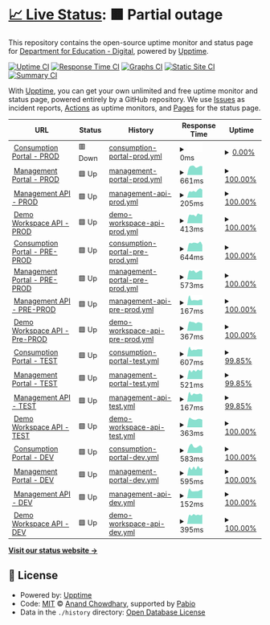 # [📈 Live Status](https://DfE-Digital.github.io/find-and-use-an-api-upptime): <!--live status--> **🟧 Partial outage**

This repository contains the open-source uptime monitor and status page for [Department for Education - Digital](http://education.gov.uk/), powered by [Upptime](https://github.com/upptime/upptime).

[![Uptime CI](https://github.com/DfE-Digital/find-and-use-an-api-upptime/workflows/Uptime%20CI/badge.svg)](https://github.com/DfE-Digital/find-and-use-an-api-upptime/actions?query=workflow%3A%22Uptime+CI%22)
[![Response Time CI](https://github.com/DfE-Digital/find-and-use-an-api-upptime/workflows/Response%20Time%20CI/badge.svg)](https://github.com/DfE-Digital/find-and-use-an-api-upptime/actions?query=workflow%3A%22Response+Time+CI%22)
[![Graphs CI](https://github.com/DfE-Digital/find-and-use-an-api-upptime/workflows/Graphs%20CI/badge.svg)](https://github.com/DfE-Digital/find-and-use-an-api-upptime/actions?query=workflow%3A%22Graphs+CI%22)
[![Static Site CI](https://github.com/DfE-Digital/find-and-use-an-api-upptime/workflows/Static%20Site%20CI/badge.svg)](https://github.com/DfE-Digital/find-and-use-an-api-upptime/actions?query=workflow%3A%22Static+Site+CI%22)
[![Summary CI](https://github.com/DfE-Digital/find-and-use-an-api-upptime/workflows/Summary%20CI/badge.svg)](https://github.com/DfE-Digital/find-and-use-an-api-upptime/actions?query=workflow%3A%22Summary+CI%22)

With [Upptime](https://upptime.js.org), you can get your own unlimited and free uptime monitor and status page, powered entirely by a GitHub repository. We use [Issues](https://github.com/DfE-Digital/find-and-use-an-api-upptime/issues) as incident reports, [Actions](https://github.com/DfE-Digital/find-and-use-an-api-upptime/actions) as uptime monitors, and [Pages](https://DfE-Digital.github.io/find-and-use-an-api-upptime) for the status page.

<!--start: status pages-->
<!-- This summary is generated by Upptime (https://github.com/upptime/upptime) -->
<!-- Do not edit this manually, your changes will be overwritten -->
<!-- prettier-ignore -->
| URL | Status | History | Response Time | Uptime |
| --- | ------ | ------- | ------------- | ------ |
| <img alt="" src="https://icons.duckduckgo.com/ip3/beta-find-and-use-an-api.education.gov.uk.ico" height="13"> [Consumption Portal - PROD](https://beta-find-and-use-an-api.education.gov.uk) | 🟥 Down | [consumption-portal-prod.yml](https://github.com/DFE-Digital/find-and-use-an-api-upptime/commits/HEAD/history/consumption-portal-prod.yml) | <details><summary><img alt="Response time graph" src="./graphs/consumption-portal-prod/response-time-week.png" height="20"> 0ms</summary><br><a href="https://DfE-Digital.github.io/find-and-use-an-api-upptime/history/consumption-portal-prod"><img alt="Response time 677" src="https://img.shields.io/endpoint?url=https%3A%2F%2Fraw.githubusercontent.com%2FDFE-Digital%2Ffind-and-use-an-api-upptime%2FHEAD%2Fapi%2Fconsumption-portal-prod%2Fresponse-time.json"></a><br><a href="https://DfE-Digital.github.io/find-and-use-an-api-upptime/history/consumption-portal-prod"><img alt="24-hour response time 0" src="https://img.shields.io/endpoint?url=https%3A%2F%2Fraw.githubusercontent.com%2FDFE-Digital%2Ffind-and-use-an-api-upptime%2FHEAD%2Fapi%2Fconsumption-portal-prod%2Fresponse-time-day.json"></a><br><a href="https://DfE-Digital.github.io/find-and-use-an-api-upptime/history/consumption-portal-prod"><img alt="7-day response time 0" src="https://img.shields.io/endpoint?url=https%3A%2F%2Fraw.githubusercontent.com%2FDFE-Digital%2Ffind-and-use-an-api-upptime%2FHEAD%2Fapi%2Fconsumption-portal-prod%2Fresponse-time-week.json"></a><br><a href="https://DfE-Digital.github.io/find-and-use-an-api-upptime/history/consumption-portal-prod"><img alt="30-day response time 677" src="https://img.shields.io/endpoint?url=https%3A%2F%2Fraw.githubusercontent.com%2FDFE-Digital%2Ffind-and-use-an-api-upptime%2FHEAD%2Fapi%2Fconsumption-portal-prod%2Fresponse-time-month.json"></a><br><a href="https://DfE-Digital.github.io/find-and-use-an-api-upptime/history/consumption-portal-prod"><img alt="1-year response time 677" src="https://img.shields.io/endpoint?url=https%3A%2F%2Fraw.githubusercontent.com%2FDFE-Digital%2Ffind-and-use-an-api-upptime%2FHEAD%2Fapi%2Fconsumption-portal-prod%2Fresponse-time-year.json"></a></details> | <details><summary><a href="https://DfE-Digital.github.io/find-and-use-an-api-upptime/history/consumption-portal-prod">0.00%</a></summary><a href="https://DfE-Digital.github.io/find-and-use-an-api-upptime/history/consumption-portal-prod"><img alt="All-time uptime 82.36%" src="https://img.shields.io/endpoint?url=https%3A%2F%2Fraw.githubusercontent.com%2FDFE-Digital%2Ffind-and-use-an-api-upptime%2FHEAD%2Fapi%2Fconsumption-portal-prod%2Fuptime.json"></a><br><a href="https://DfE-Digital.github.io/find-and-use-an-api-upptime/history/consumption-portal-prod"><img alt="24-hour uptime 0.00%" src="https://img.shields.io/endpoint?url=https%3A%2F%2Fraw.githubusercontent.com%2FDFE-Digital%2Ffind-and-use-an-api-upptime%2FHEAD%2Fapi%2Fconsumption-portal-prod%2Fuptime-day.json"></a><br><a href="https://DfE-Digital.github.io/find-and-use-an-api-upptime/history/consumption-portal-prod"><img alt="7-day uptime 0.00%" src="https://img.shields.io/endpoint?url=https%3A%2F%2Fraw.githubusercontent.com%2FDFE-Digital%2Ffind-and-use-an-api-upptime%2FHEAD%2Fapi%2Fconsumption-portal-prod%2Fuptime-week.json"></a><br><a href="https://DfE-Digital.github.io/find-and-use-an-api-upptime/history/consumption-portal-prod"><img alt="30-day uptime 34.51%" src="https://img.shields.io/endpoint?url=https%3A%2F%2Fraw.githubusercontent.com%2FDFE-Digital%2Ffind-and-use-an-api-upptime%2FHEAD%2Fapi%2Fconsumption-portal-prod%2Fuptime-month.json"></a><br><a href="https://DfE-Digital.github.io/find-and-use-an-api-upptime/history/consumption-portal-prod"><img alt="1-year uptime 82.36%" src="https://img.shields.io/endpoint?url=https%3A%2F%2Fraw.githubusercontent.com%2FDFE-Digital%2Ffind-and-use-an-api-upptime%2FHEAD%2Fapi%2Fconsumption-portal-prod%2Fuptime-year.json"></a></details>
| <img alt="" src="https://icons.duckduckgo.com/ip3/apimanagement.education.gov.uk.ico" height="13"> [Management Portal - PROD](https://apimanagement.education.gov.uk) | 🟩 Up | [management-portal-prod.yml](https://github.com/DFE-Digital/find-and-use-an-api-upptime/commits/HEAD/history/management-portal-prod.yml) | <details><summary><img alt="Response time graph" src="./graphs/management-portal-prod/response-time-week.png" height="20"> 661ms</summary><br><a href="https://DfE-Digital.github.io/find-and-use-an-api-upptime/history/management-portal-prod"><img alt="Response time 668" src="https://img.shields.io/endpoint?url=https%3A%2F%2Fraw.githubusercontent.com%2FDFE-Digital%2Ffind-and-use-an-api-upptime%2FHEAD%2Fapi%2Fmanagement-portal-prod%2Fresponse-time.json"></a><br><a href="https://DfE-Digital.github.io/find-and-use-an-api-upptime/history/management-portal-prod"><img alt="24-hour response time 685" src="https://img.shields.io/endpoint?url=https%3A%2F%2Fraw.githubusercontent.com%2FDFE-Digital%2Ffind-and-use-an-api-upptime%2FHEAD%2Fapi%2Fmanagement-portal-prod%2Fresponse-time-day.json"></a><br><a href="https://DfE-Digital.github.io/find-and-use-an-api-upptime/history/management-portal-prod"><img alt="7-day response time 661" src="https://img.shields.io/endpoint?url=https%3A%2F%2Fraw.githubusercontent.com%2FDFE-Digital%2Ffind-and-use-an-api-upptime%2FHEAD%2Fapi%2Fmanagement-portal-prod%2Fresponse-time-week.json"></a><br><a href="https://DfE-Digital.github.io/find-and-use-an-api-upptime/history/management-portal-prod"><img alt="30-day response time 668" src="https://img.shields.io/endpoint?url=https%3A%2F%2Fraw.githubusercontent.com%2FDFE-Digital%2Ffind-and-use-an-api-upptime%2FHEAD%2Fapi%2Fmanagement-portal-prod%2Fresponse-time-month.json"></a><br><a href="https://DfE-Digital.github.io/find-and-use-an-api-upptime/history/management-portal-prod"><img alt="1-year response time 668" src="https://img.shields.io/endpoint?url=https%3A%2F%2Fraw.githubusercontent.com%2FDFE-Digital%2Ffind-and-use-an-api-upptime%2FHEAD%2Fapi%2Fmanagement-portal-prod%2Fresponse-time-year.json"></a></details> | <details><summary><a href="https://DfE-Digital.github.io/find-and-use-an-api-upptime/history/management-portal-prod">100.00%</a></summary><a href="https://DfE-Digital.github.io/find-and-use-an-api-upptime/history/management-portal-prod"><img alt="All-time uptime 100.00%" src="https://img.shields.io/endpoint?url=https%3A%2F%2Fraw.githubusercontent.com%2FDFE-Digital%2Ffind-and-use-an-api-upptime%2FHEAD%2Fapi%2Fmanagement-portal-prod%2Fuptime.json"></a><br><a href="https://DfE-Digital.github.io/find-and-use-an-api-upptime/history/management-portal-prod"><img alt="24-hour uptime 100.00%" src="https://img.shields.io/endpoint?url=https%3A%2F%2Fraw.githubusercontent.com%2FDFE-Digital%2Ffind-and-use-an-api-upptime%2FHEAD%2Fapi%2Fmanagement-portal-prod%2Fuptime-day.json"></a><br><a href="https://DfE-Digital.github.io/find-and-use-an-api-upptime/history/management-portal-prod"><img alt="7-day uptime 100.00%" src="https://img.shields.io/endpoint?url=https%3A%2F%2Fraw.githubusercontent.com%2FDFE-Digital%2Ffind-and-use-an-api-upptime%2FHEAD%2Fapi%2Fmanagement-portal-prod%2Fuptime-week.json"></a><br><a href="https://DfE-Digital.github.io/find-and-use-an-api-upptime/history/management-portal-prod"><img alt="30-day uptime 100.00%" src="https://img.shields.io/endpoint?url=https%3A%2F%2Fraw.githubusercontent.com%2FDFE-Digital%2Ffind-and-use-an-api-upptime%2FHEAD%2Fapi%2Fmanagement-portal-prod%2Fuptime-month.json"></a><br><a href="https://DfE-Digital.github.io/find-and-use-an-api-upptime/history/management-portal-prod"><img alt="1-year uptime 100.00%" src="https://img.shields.io/endpoint?url=https%3A%2F%2Fraw.githubusercontent.com%2FDFE-Digital%2Ffind-and-use-an-api-upptime%2FHEAD%2Fapi%2Fmanagement-portal-prod%2Fuptime-year.json"></a></details>
| <img alt="" src="https://icons.duckduckgo.com/ip3/apimanagement.education.gov.uk.ico" height="13"> [Management API - PROD](https://apimanagement.education.gov.uk/api/tasks/apis) | 🟩 Up | [management-api-prod.yml](https://github.com/DFE-Digital/find-and-use-an-api-upptime/commits/HEAD/history/management-api-prod.yml) | <details><summary><img alt="Response time graph" src="./graphs/management-api-prod/response-time-week.png" height="20"> 205ms</summary><br><a href="https://DfE-Digital.github.io/find-and-use-an-api-upptime/history/management-api-prod"><img alt="Response time 209" src="https://img.shields.io/endpoint?url=https%3A%2F%2Fraw.githubusercontent.com%2FDFE-Digital%2Ffind-and-use-an-api-upptime%2FHEAD%2Fapi%2Fmanagement-api-prod%2Fresponse-time.json"></a><br><a href="https://DfE-Digital.github.io/find-and-use-an-api-upptime/history/management-api-prod"><img alt="24-hour response time 230" src="https://img.shields.io/endpoint?url=https%3A%2F%2Fraw.githubusercontent.com%2FDFE-Digital%2Ffind-and-use-an-api-upptime%2FHEAD%2Fapi%2Fmanagement-api-prod%2Fresponse-time-day.json"></a><br><a href="https://DfE-Digital.github.io/find-and-use-an-api-upptime/history/management-api-prod"><img alt="7-day response time 205" src="https://img.shields.io/endpoint?url=https%3A%2F%2Fraw.githubusercontent.com%2FDFE-Digital%2Ffind-and-use-an-api-upptime%2FHEAD%2Fapi%2Fmanagement-api-prod%2Fresponse-time-week.json"></a><br><a href="https://DfE-Digital.github.io/find-and-use-an-api-upptime/history/management-api-prod"><img alt="30-day response time 209" src="https://img.shields.io/endpoint?url=https%3A%2F%2Fraw.githubusercontent.com%2FDFE-Digital%2Ffind-and-use-an-api-upptime%2FHEAD%2Fapi%2Fmanagement-api-prod%2Fresponse-time-month.json"></a><br><a href="https://DfE-Digital.github.io/find-and-use-an-api-upptime/history/management-api-prod"><img alt="1-year response time 209" src="https://img.shields.io/endpoint?url=https%3A%2F%2Fraw.githubusercontent.com%2FDFE-Digital%2Ffind-and-use-an-api-upptime%2FHEAD%2Fapi%2Fmanagement-api-prod%2Fresponse-time-year.json"></a></details> | <details><summary><a href="https://DfE-Digital.github.io/find-and-use-an-api-upptime/history/management-api-prod">100.00%</a></summary><a href="https://DfE-Digital.github.io/find-and-use-an-api-upptime/history/management-api-prod"><img alt="All-time uptime 99.19%" src="https://img.shields.io/endpoint?url=https%3A%2F%2Fraw.githubusercontent.com%2FDFE-Digital%2Ffind-and-use-an-api-upptime%2FHEAD%2Fapi%2Fmanagement-api-prod%2Fuptime.json"></a><br><a href="https://DfE-Digital.github.io/find-and-use-an-api-upptime/history/management-api-prod"><img alt="24-hour uptime 100.00%" src="https://img.shields.io/endpoint?url=https%3A%2F%2Fraw.githubusercontent.com%2FDFE-Digital%2Ffind-and-use-an-api-upptime%2FHEAD%2Fapi%2Fmanagement-api-prod%2Fuptime-day.json"></a><br><a href="https://DfE-Digital.github.io/find-and-use-an-api-upptime/history/management-api-prod"><img alt="7-day uptime 100.00%" src="https://img.shields.io/endpoint?url=https%3A%2F%2Fraw.githubusercontent.com%2FDFE-Digital%2Ffind-and-use-an-api-upptime%2FHEAD%2Fapi%2Fmanagement-api-prod%2Fuptime-week.json"></a><br><a href="https://DfE-Digital.github.io/find-and-use-an-api-upptime/history/management-api-prod"><img alt="30-day uptime 99.19%" src="https://img.shields.io/endpoint?url=https%3A%2F%2Fraw.githubusercontent.com%2FDFE-Digital%2Ffind-and-use-an-api-upptime%2FHEAD%2Fapi%2Fmanagement-api-prod%2Fuptime-month.json"></a><br><a href="https://DfE-Digital.github.io/find-and-use-an-api-upptime/history/management-api-prod"><img alt="1-year uptime 99.19%" src="https://img.shields.io/endpoint?url=https%3A%2F%2Fraw.githubusercontent.com%2FDFE-Digital%2Ffind-and-use-an-api-upptime%2FHEAD%2Fapi%2Fmanagement-api-prod%2Fuptime-year.json"></a></details>
| <img alt="" src="https://icons.duckduckgo.com/ip3/api.education.gov.uk.ico" height="13"> [Demo Workspace API - PROD](https://api.education.gov.uk/example/getInformation) | 🟩 Up | [demo-workspace-api-prod.yml](https://github.com/DFE-Digital/find-and-use-an-api-upptime/commits/HEAD/history/demo-workspace-api-prod.yml) | <details><summary><img alt="Response time graph" src="./graphs/demo-workspace-api-prod/response-time-week.png" height="20"> 413ms</summary><br><a href="https://DfE-Digital.github.io/find-and-use-an-api-upptime/history/demo-workspace-api-prod"><img alt="Response time 663" src="https://img.shields.io/endpoint?url=https%3A%2F%2Fraw.githubusercontent.com%2FDFE-Digital%2Ffind-and-use-an-api-upptime%2FHEAD%2Fapi%2Fdemo-workspace-api-prod%2Fresponse-time.json"></a><br><a href="https://DfE-Digital.github.io/find-and-use-an-api-upptime/history/demo-workspace-api-prod"><img alt="24-hour response time 434" src="https://img.shields.io/endpoint?url=https%3A%2F%2Fraw.githubusercontent.com%2FDFE-Digital%2Ffind-and-use-an-api-upptime%2FHEAD%2Fapi%2Fdemo-workspace-api-prod%2Fresponse-time-day.json"></a><br><a href="https://DfE-Digital.github.io/find-and-use-an-api-upptime/history/demo-workspace-api-prod"><img alt="7-day response time 413" src="https://img.shields.io/endpoint?url=https%3A%2F%2Fraw.githubusercontent.com%2FDFE-Digital%2Ffind-and-use-an-api-upptime%2FHEAD%2Fapi%2Fdemo-workspace-api-prod%2Fresponse-time-week.json"></a><br><a href="https://DfE-Digital.github.io/find-and-use-an-api-upptime/history/demo-workspace-api-prod"><img alt="30-day response time 663" src="https://img.shields.io/endpoint?url=https%3A%2F%2Fraw.githubusercontent.com%2FDFE-Digital%2Ffind-and-use-an-api-upptime%2FHEAD%2Fapi%2Fdemo-workspace-api-prod%2Fresponse-time-month.json"></a><br><a href="https://DfE-Digital.github.io/find-and-use-an-api-upptime/history/demo-workspace-api-prod"><img alt="1-year response time 663" src="https://img.shields.io/endpoint?url=https%3A%2F%2Fraw.githubusercontent.com%2FDFE-Digital%2Ffind-and-use-an-api-upptime%2FHEAD%2Fapi%2Fdemo-workspace-api-prod%2Fresponse-time-year.json"></a></details> | <details><summary><a href="https://DfE-Digital.github.io/find-and-use-an-api-upptime/history/demo-workspace-api-prod">100.00%</a></summary><a href="https://DfE-Digital.github.io/find-and-use-an-api-upptime/history/demo-workspace-api-prod"><img alt="All-time uptime 99.83%" src="https://img.shields.io/endpoint?url=https%3A%2F%2Fraw.githubusercontent.com%2FDFE-Digital%2Ffind-and-use-an-api-upptime%2FHEAD%2Fapi%2Fdemo-workspace-api-prod%2Fuptime.json"></a><br><a href="https://DfE-Digital.github.io/find-and-use-an-api-upptime/history/demo-workspace-api-prod"><img alt="24-hour uptime 100.00%" src="https://img.shields.io/endpoint?url=https%3A%2F%2Fraw.githubusercontent.com%2FDFE-Digital%2Ffind-and-use-an-api-upptime%2FHEAD%2Fapi%2Fdemo-workspace-api-prod%2Fuptime-day.json"></a><br><a href="https://DfE-Digital.github.io/find-and-use-an-api-upptime/history/demo-workspace-api-prod"><img alt="7-day uptime 100.00%" src="https://img.shields.io/endpoint?url=https%3A%2F%2Fraw.githubusercontent.com%2FDFE-Digital%2Ffind-and-use-an-api-upptime%2FHEAD%2Fapi%2Fdemo-workspace-api-prod%2Fuptime-week.json"></a><br><a href="https://DfE-Digital.github.io/find-and-use-an-api-upptime/history/demo-workspace-api-prod"><img alt="30-day uptime 99.83%" src="https://img.shields.io/endpoint?url=https%3A%2F%2Fraw.githubusercontent.com%2FDFE-Digital%2Ffind-and-use-an-api-upptime%2FHEAD%2Fapi%2Fdemo-workspace-api-prod%2Fuptime-month.json"></a><br><a href="https://DfE-Digital.github.io/find-and-use-an-api-upptime/history/demo-workspace-api-prod"><img alt="1-year uptime 99.83%" src="https://img.shields.io/endpoint?url=https%3A%2F%2Fraw.githubusercontent.com%2FDFE-Digital%2Ffind-and-use-an-api-upptime%2FHEAD%2Fapi%2Fdemo-workspace-api-prod%2Fuptime-year.json"></a></details>
| <img alt="" src="https://icons.duckduckgo.com/ip3/pp-find-and-use-an-api.education.gov.uk.ico" height="13"> [Consumption Portal - PRE-PROD](https://pp-find-and-use-an-api.education.gov.uk) | 🟩 Up | [consumption-portal-pre-prod.yml](https://github.com/DFE-Digital/find-and-use-an-api-upptime/commits/HEAD/history/consumption-portal-pre-prod.yml) | <details><summary><img alt="Response time graph" src="./graphs/consumption-portal-pre-prod/response-time-week.png" height="20"> 644ms</summary><br><a href="https://DfE-Digital.github.io/find-and-use-an-api-upptime/history/consumption-portal-pre-prod"><img alt="Response time 667" src="https://img.shields.io/endpoint?url=https%3A%2F%2Fraw.githubusercontent.com%2FDFE-Digital%2Ffind-and-use-an-api-upptime%2FHEAD%2Fapi%2Fconsumption-portal-pre-prod%2Fresponse-time.json"></a><br><a href="https://DfE-Digital.github.io/find-and-use-an-api-upptime/history/consumption-portal-pre-prod"><img alt="24-hour response time 495" src="https://img.shields.io/endpoint?url=https%3A%2F%2Fraw.githubusercontent.com%2FDFE-Digital%2Ffind-and-use-an-api-upptime%2FHEAD%2Fapi%2Fconsumption-portal-pre-prod%2Fresponse-time-day.json"></a><br><a href="https://DfE-Digital.github.io/find-and-use-an-api-upptime/history/consumption-portal-pre-prod"><img alt="7-day response time 644" src="https://img.shields.io/endpoint?url=https%3A%2F%2Fraw.githubusercontent.com%2FDFE-Digital%2Ffind-and-use-an-api-upptime%2FHEAD%2Fapi%2Fconsumption-portal-pre-prod%2Fresponse-time-week.json"></a><br><a href="https://DfE-Digital.github.io/find-and-use-an-api-upptime/history/consumption-portal-pre-prod"><img alt="30-day response time 667" src="https://img.shields.io/endpoint?url=https%3A%2F%2Fraw.githubusercontent.com%2FDFE-Digital%2Ffind-and-use-an-api-upptime%2FHEAD%2Fapi%2Fconsumption-portal-pre-prod%2Fresponse-time-month.json"></a><br><a href="https://DfE-Digital.github.io/find-and-use-an-api-upptime/history/consumption-portal-pre-prod"><img alt="1-year response time 667" src="https://img.shields.io/endpoint?url=https%3A%2F%2Fraw.githubusercontent.com%2FDFE-Digital%2Ffind-and-use-an-api-upptime%2FHEAD%2Fapi%2Fconsumption-portal-pre-prod%2Fresponse-time-year.json"></a></details> | <details><summary><a href="https://DfE-Digital.github.io/find-and-use-an-api-upptime/history/consumption-portal-pre-prod">100.00%</a></summary><a href="https://DfE-Digital.github.io/find-and-use-an-api-upptime/history/consumption-portal-pre-prod"><img alt="All-time uptime 100.00%" src="https://img.shields.io/endpoint?url=https%3A%2F%2Fraw.githubusercontent.com%2FDFE-Digital%2Ffind-and-use-an-api-upptime%2FHEAD%2Fapi%2Fconsumption-portal-pre-prod%2Fuptime.json"></a><br><a href="https://DfE-Digital.github.io/find-and-use-an-api-upptime/history/consumption-portal-pre-prod"><img alt="24-hour uptime 100.00%" src="https://img.shields.io/endpoint?url=https%3A%2F%2Fraw.githubusercontent.com%2FDFE-Digital%2Ffind-and-use-an-api-upptime%2FHEAD%2Fapi%2Fconsumption-portal-pre-prod%2Fuptime-day.json"></a><br><a href="https://DfE-Digital.github.io/find-and-use-an-api-upptime/history/consumption-portal-pre-prod"><img alt="7-day uptime 100.00%" src="https://img.shields.io/endpoint?url=https%3A%2F%2Fraw.githubusercontent.com%2FDFE-Digital%2Ffind-and-use-an-api-upptime%2FHEAD%2Fapi%2Fconsumption-portal-pre-prod%2Fuptime-week.json"></a><br><a href="https://DfE-Digital.github.io/find-and-use-an-api-upptime/history/consumption-portal-pre-prod"><img alt="30-day uptime 100.00%" src="https://img.shields.io/endpoint?url=https%3A%2F%2Fraw.githubusercontent.com%2FDFE-Digital%2Ffind-and-use-an-api-upptime%2FHEAD%2Fapi%2Fconsumption-portal-pre-prod%2Fuptime-month.json"></a><br><a href="https://DfE-Digital.github.io/find-and-use-an-api-upptime/history/consumption-portal-pre-prod"><img alt="1-year uptime 100.00%" src="https://img.shields.io/endpoint?url=https%3A%2F%2Fraw.githubusercontent.com%2FDFE-Digital%2Ffind-and-use-an-api-upptime%2FHEAD%2Fapi%2Fconsumption-portal-pre-prod%2Fuptime-year.json"></a></details>
| <img alt="" src="https://icons.duckduckgo.com/ip3/pp-apimanagement.education.gov.uk.ico" height="13"> [Management Portal - PRE-PROD](https://pp-apimanagement.education.gov.uk) | 🟩 Up | [management-portal-pre-prod.yml](https://github.com/DFE-Digital/find-and-use-an-api-upptime/commits/HEAD/history/management-portal-pre-prod.yml) | <details><summary><img alt="Response time graph" src="./graphs/management-portal-pre-prod/response-time-week.png" height="20"> 573ms</summary><br><a href="https://DfE-Digital.github.io/find-and-use-an-api-upptime/history/management-portal-pre-prod"><img alt="Response time 600" src="https://img.shields.io/endpoint?url=https%3A%2F%2Fraw.githubusercontent.com%2FDFE-Digital%2Ffind-and-use-an-api-upptime%2FHEAD%2Fapi%2Fmanagement-portal-pre-prod%2Fresponse-time.json"></a><br><a href="https://DfE-Digital.github.io/find-and-use-an-api-upptime/history/management-portal-pre-prod"><img alt="24-hour response time 573" src="https://img.shields.io/endpoint?url=https%3A%2F%2Fraw.githubusercontent.com%2FDFE-Digital%2Ffind-and-use-an-api-upptime%2FHEAD%2Fapi%2Fmanagement-portal-pre-prod%2Fresponse-time-day.json"></a><br><a href="https://DfE-Digital.github.io/find-and-use-an-api-upptime/history/management-portal-pre-prod"><img alt="7-day response time 573" src="https://img.shields.io/endpoint?url=https%3A%2F%2Fraw.githubusercontent.com%2FDFE-Digital%2Ffind-and-use-an-api-upptime%2FHEAD%2Fapi%2Fmanagement-portal-pre-prod%2Fresponse-time-week.json"></a><br><a href="https://DfE-Digital.github.io/find-and-use-an-api-upptime/history/management-portal-pre-prod"><img alt="30-day response time 600" src="https://img.shields.io/endpoint?url=https%3A%2F%2Fraw.githubusercontent.com%2FDFE-Digital%2Ffind-and-use-an-api-upptime%2FHEAD%2Fapi%2Fmanagement-portal-pre-prod%2Fresponse-time-month.json"></a><br><a href="https://DfE-Digital.github.io/find-and-use-an-api-upptime/history/management-portal-pre-prod"><img alt="1-year response time 600" src="https://img.shields.io/endpoint?url=https%3A%2F%2Fraw.githubusercontent.com%2FDFE-Digital%2Ffind-and-use-an-api-upptime%2FHEAD%2Fapi%2Fmanagement-portal-pre-prod%2Fresponse-time-year.json"></a></details> | <details><summary><a href="https://DfE-Digital.github.io/find-and-use-an-api-upptime/history/management-portal-pre-prod">100.00%</a></summary><a href="https://DfE-Digital.github.io/find-and-use-an-api-upptime/history/management-portal-pre-prod"><img alt="All-time uptime 100.00%" src="https://img.shields.io/endpoint?url=https%3A%2F%2Fraw.githubusercontent.com%2FDFE-Digital%2Ffind-and-use-an-api-upptime%2FHEAD%2Fapi%2Fmanagement-portal-pre-prod%2Fuptime.json"></a><br><a href="https://DfE-Digital.github.io/find-and-use-an-api-upptime/history/management-portal-pre-prod"><img alt="24-hour uptime 100.00%" src="https://img.shields.io/endpoint?url=https%3A%2F%2Fraw.githubusercontent.com%2FDFE-Digital%2Ffind-and-use-an-api-upptime%2FHEAD%2Fapi%2Fmanagement-portal-pre-prod%2Fuptime-day.json"></a><br><a href="https://DfE-Digital.github.io/find-and-use-an-api-upptime/history/management-portal-pre-prod"><img alt="7-day uptime 100.00%" src="https://img.shields.io/endpoint?url=https%3A%2F%2Fraw.githubusercontent.com%2FDFE-Digital%2Ffind-and-use-an-api-upptime%2FHEAD%2Fapi%2Fmanagement-portal-pre-prod%2Fuptime-week.json"></a><br><a href="https://DfE-Digital.github.io/find-and-use-an-api-upptime/history/management-portal-pre-prod"><img alt="30-day uptime 100.00%" src="https://img.shields.io/endpoint?url=https%3A%2F%2Fraw.githubusercontent.com%2FDFE-Digital%2Ffind-and-use-an-api-upptime%2FHEAD%2Fapi%2Fmanagement-portal-pre-prod%2Fuptime-month.json"></a><br><a href="https://DfE-Digital.github.io/find-and-use-an-api-upptime/history/management-portal-pre-prod"><img alt="1-year uptime 100.00%" src="https://img.shields.io/endpoint?url=https%3A%2F%2Fraw.githubusercontent.com%2FDFE-Digital%2Ffind-and-use-an-api-upptime%2FHEAD%2Fapi%2Fmanagement-portal-pre-prod%2Fuptime-year.json"></a></details>
| <img alt="" src="https://icons.duckduckgo.com/ip3/pp-apimanagement.education.gov.uk.ico" height="13"> [Management API - PRE-PROD](https://pp-apimanagement.education.gov.uk/api/tasks/apis) | 🟩 Up | [management-api-pre-prod.yml](https://github.com/DFE-Digital/find-and-use-an-api-upptime/commits/HEAD/history/management-api-pre-prod.yml) | <details><summary><img alt="Response time graph" src="./graphs/management-api-pre-prod/response-time-week.png" height="20"> 167ms</summary><br><a href="https://DfE-Digital.github.io/find-and-use-an-api-upptime/history/management-api-pre-prod"><img alt="Response time 184" src="https://img.shields.io/endpoint?url=https%3A%2F%2Fraw.githubusercontent.com%2FDFE-Digital%2Ffind-and-use-an-api-upptime%2FHEAD%2Fapi%2Fmanagement-api-pre-prod%2Fresponse-time.json"></a><br><a href="https://DfE-Digital.github.io/find-and-use-an-api-upptime/history/management-api-pre-prod"><img alt="24-hour response time 154" src="https://img.shields.io/endpoint?url=https%3A%2F%2Fraw.githubusercontent.com%2FDFE-Digital%2Ffind-and-use-an-api-upptime%2FHEAD%2Fapi%2Fmanagement-api-pre-prod%2Fresponse-time-day.json"></a><br><a href="https://DfE-Digital.github.io/find-and-use-an-api-upptime/history/management-api-pre-prod"><img alt="7-day response time 167" src="https://img.shields.io/endpoint?url=https%3A%2F%2Fraw.githubusercontent.com%2FDFE-Digital%2Ffind-and-use-an-api-upptime%2FHEAD%2Fapi%2Fmanagement-api-pre-prod%2Fresponse-time-week.json"></a><br><a href="https://DfE-Digital.github.io/find-and-use-an-api-upptime/history/management-api-pre-prod"><img alt="30-day response time 184" src="https://img.shields.io/endpoint?url=https%3A%2F%2Fraw.githubusercontent.com%2FDFE-Digital%2Ffind-and-use-an-api-upptime%2FHEAD%2Fapi%2Fmanagement-api-pre-prod%2Fresponse-time-month.json"></a><br><a href="https://DfE-Digital.github.io/find-and-use-an-api-upptime/history/management-api-pre-prod"><img alt="1-year response time 184" src="https://img.shields.io/endpoint?url=https%3A%2F%2Fraw.githubusercontent.com%2FDFE-Digital%2Ffind-and-use-an-api-upptime%2FHEAD%2Fapi%2Fmanagement-api-pre-prod%2Fresponse-time-year.json"></a></details> | <details><summary><a href="https://DfE-Digital.github.io/find-and-use-an-api-upptime/history/management-api-pre-prod">100.00%</a></summary><a href="https://DfE-Digital.github.io/find-and-use-an-api-upptime/history/management-api-pre-prod"><img alt="All-time uptime 99.19%" src="https://img.shields.io/endpoint?url=https%3A%2F%2Fraw.githubusercontent.com%2FDFE-Digital%2Ffind-and-use-an-api-upptime%2FHEAD%2Fapi%2Fmanagement-api-pre-prod%2Fuptime.json"></a><br><a href="https://DfE-Digital.github.io/find-and-use-an-api-upptime/history/management-api-pre-prod"><img alt="24-hour uptime 100.00%" src="https://img.shields.io/endpoint?url=https%3A%2F%2Fraw.githubusercontent.com%2FDFE-Digital%2Ffind-and-use-an-api-upptime%2FHEAD%2Fapi%2Fmanagement-api-pre-prod%2Fuptime-day.json"></a><br><a href="https://DfE-Digital.github.io/find-and-use-an-api-upptime/history/management-api-pre-prod"><img alt="7-day uptime 100.00%" src="https://img.shields.io/endpoint?url=https%3A%2F%2Fraw.githubusercontent.com%2FDFE-Digital%2Ffind-and-use-an-api-upptime%2FHEAD%2Fapi%2Fmanagement-api-pre-prod%2Fuptime-week.json"></a><br><a href="https://DfE-Digital.github.io/find-and-use-an-api-upptime/history/management-api-pre-prod"><img alt="30-day uptime 99.19%" src="https://img.shields.io/endpoint?url=https%3A%2F%2Fraw.githubusercontent.com%2FDFE-Digital%2Ffind-and-use-an-api-upptime%2FHEAD%2Fapi%2Fmanagement-api-pre-prod%2Fuptime-month.json"></a><br><a href="https://DfE-Digital.github.io/find-and-use-an-api-upptime/history/management-api-pre-prod"><img alt="1-year uptime 99.19%" src="https://img.shields.io/endpoint?url=https%3A%2F%2Fraw.githubusercontent.com%2FDFE-Digital%2Ffind-and-use-an-api-upptime%2FHEAD%2Fapi%2Fmanagement-api-pre-prod%2Fuptime-year.json"></a></details>
| <img alt="" src="https://icons.duckduckgo.com/ip3/pp-api.education.gov.uk.ico" height="13"> [Demo Workspace API - Pre-PROD](https://pp-api.education.gov.uk/example/getInformation) | 🟩 Up | [demo-workspace-api-pre-prod.yml](https://github.com/DFE-Digital/find-and-use-an-api-upptime/commits/HEAD/history/demo-workspace-api-pre-prod.yml) | <details><summary><img alt="Response time graph" src="./graphs/demo-workspace-api-pre-prod/response-time-week.png" height="20"> 367ms</summary><br><a href="https://DfE-Digital.github.io/find-and-use-an-api-upptime/history/demo-workspace-api-pre-prod"><img alt="Response time 394" src="https://img.shields.io/endpoint?url=https%3A%2F%2Fraw.githubusercontent.com%2FDFE-Digital%2Ffind-and-use-an-api-upptime%2FHEAD%2Fapi%2Fdemo-workspace-api-pre-prod%2Fresponse-time.json"></a><br><a href="https://DfE-Digital.github.io/find-and-use-an-api-upptime/history/demo-workspace-api-pre-prod"><img alt="24-hour response time 328" src="https://img.shields.io/endpoint?url=https%3A%2F%2Fraw.githubusercontent.com%2FDFE-Digital%2Ffind-and-use-an-api-upptime%2FHEAD%2Fapi%2Fdemo-workspace-api-pre-prod%2Fresponse-time-day.json"></a><br><a href="https://DfE-Digital.github.io/find-and-use-an-api-upptime/history/demo-workspace-api-pre-prod"><img alt="7-day response time 367" src="https://img.shields.io/endpoint?url=https%3A%2F%2Fraw.githubusercontent.com%2FDFE-Digital%2Ffind-and-use-an-api-upptime%2FHEAD%2Fapi%2Fdemo-workspace-api-pre-prod%2Fresponse-time-week.json"></a><br><a href="https://DfE-Digital.github.io/find-and-use-an-api-upptime/history/demo-workspace-api-pre-prod"><img alt="30-day response time 394" src="https://img.shields.io/endpoint?url=https%3A%2F%2Fraw.githubusercontent.com%2FDFE-Digital%2Ffind-and-use-an-api-upptime%2FHEAD%2Fapi%2Fdemo-workspace-api-pre-prod%2Fresponse-time-month.json"></a><br><a href="https://DfE-Digital.github.io/find-and-use-an-api-upptime/history/demo-workspace-api-pre-prod"><img alt="1-year response time 394" src="https://img.shields.io/endpoint?url=https%3A%2F%2Fraw.githubusercontent.com%2FDFE-Digital%2Ffind-and-use-an-api-upptime%2FHEAD%2Fapi%2Fdemo-workspace-api-pre-prod%2Fresponse-time-year.json"></a></details> | <details><summary><a href="https://DfE-Digital.github.io/find-and-use-an-api-upptime/history/demo-workspace-api-pre-prod">100.00%</a></summary><a href="https://DfE-Digital.github.io/find-and-use-an-api-upptime/history/demo-workspace-api-pre-prod"><img alt="All-time uptime 99.84%" src="https://img.shields.io/endpoint?url=https%3A%2F%2Fraw.githubusercontent.com%2FDFE-Digital%2Ffind-and-use-an-api-upptime%2FHEAD%2Fapi%2Fdemo-workspace-api-pre-prod%2Fuptime.json"></a><br><a href="https://DfE-Digital.github.io/find-and-use-an-api-upptime/history/demo-workspace-api-pre-prod"><img alt="24-hour uptime 100.00%" src="https://img.shields.io/endpoint?url=https%3A%2F%2Fraw.githubusercontent.com%2FDFE-Digital%2Ffind-and-use-an-api-upptime%2FHEAD%2Fapi%2Fdemo-workspace-api-pre-prod%2Fuptime-day.json"></a><br><a href="https://DfE-Digital.github.io/find-and-use-an-api-upptime/history/demo-workspace-api-pre-prod"><img alt="7-day uptime 100.00%" src="https://img.shields.io/endpoint?url=https%3A%2F%2Fraw.githubusercontent.com%2FDFE-Digital%2Ffind-and-use-an-api-upptime%2FHEAD%2Fapi%2Fdemo-workspace-api-pre-prod%2Fuptime-week.json"></a><br><a href="https://DfE-Digital.github.io/find-and-use-an-api-upptime/history/demo-workspace-api-pre-prod"><img alt="30-day uptime 99.84%" src="https://img.shields.io/endpoint?url=https%3A%2F%2Fraw.githubusercontent.com%2FDFE-Digital%2Ffind-and-use-an-api-upptime%2FHEAD%2Fapi%2Fdemo-workspace-api-pre-prod%2Fuptime-month.json"></a><br><a href="https://DfE-Digital.github.io/find-and-use-an-api-upptime/history/demo-workspace-api-pre-prod"><img alt="1-year uptime 99.84%" src="https://img.shields.io/endpoint?url=https%3A%2F%2Fraw.githubusercontent.com%2FDFE-Digital%2Ffind-and-use-an-api-upptime%2FHEAD%2Fapi%2Fdemo-workspace-api-pre-prod%2Fuptime-year.json"></a></details>
| <img alt="" src="https://icons.duckduckgo.com/ip3/test-find-and-use-an-api.education.gov.uk.ico" height="13"> [Consumption Portal - TEST](https://test-find-and-use-an-api.education.gov.uk) | 🟩 Up | [consumption-portal-test.yml](https://github.com/DFE-Digital/find-and-use-an-api-upptime/commits/HEAD/history/consumption-portal-test.yml) | <details><summary><img alt="Response time graph" src="./graphs/consumption-portal-test/response-time-week.png" height="20"> 607ms</summary><br><a href="https://DfE-Digital.github.io/find-and-use-an-api-upptime/history/consumption-portal-test"><img alt="Response time 598" src="https://img.shields.io/endpoint?url=https%3A%2F%2Fraw.githubusercontent.com%2FDFE-Digital%2Ffind-and-use-an-api-upptime%2FHEAD%2Fapi%2Fconsumption-portal-test%2Fresponse-time.json"></a><br><a href="https://DfE-Digital.github.io/find-and-use-an-api-upptime/history/consumption-portal-test"><img alt="24-hour response time 701" src="https://img.shields.io/endpoint?url=https%3A%2F%2Fraw.githubusercontent.com%2FDFE-Digital%2Ffind-and-use-an-api-upptime%2FHEAD%2Fapi%2Fconsumption-portal-test%2Fresponse-time-day.json"></a><br><a href="https://DfE-Digital.github.io/find-and-use-an-api-upptime/history/consumption-portal-test"><img alt="7-day response time 607" src="https://img.shields.io/endpoint?url=https%3A%2F%2Fraw.githubusercontent.com%2FDFE-Digital%2Ffind-and-use-an-api-upptime%2FHEAD%2Fapi%2Fconsumption-portal-test%2Fresponse-time-week.json"></a><br><a href="https://DfE-Digital.github.io/find-and-use-an-api-upptime/history/consumption-portal-test"><img alt="30-day response time 598" src="https://img.shields.io/endpoint?url=https%3A%2F%2Fraw.githubusercontent.com%2FDFE-Digital%2Ffind-and-use-an-api-upptime%2FHEAD%2Fapi%2Fconsumption-portal-test%2Fresponse-time-month.json"></a><br><a href="https://DfE-Digital.github.io/find-and-use-an-api-upptime/history/consumption-portal-test"><img alt="1-year response time 598" src="https://img.shields.io/endpoint?url=https%3A%2F%2Fraw.githubusercontent.com%2FDFE-Digital%2Ffind-and-use-an-api-upptime%2FHEAD%2Fapi%2Fconsumption-portal-test%2Fresponse-time-year.json"></a></details> | <details><summary><a href="https://DfE-Digital.github.io/find-and-use-an-api-upptime/history/consumption-portal-test">99.85%</a></summary><a href="https://DfE-Digital.github.io/find-and-use-an-api-upptime/history/consumption-portal-test"><img alt="All-time uptime 99.99%" src="https://img.shields.io/endpoint?url=https%3A%2F%2Fraw.githubusercontent.com%2FDFE-Digital%2Ffind-and-use-an-api-upptime%2FHEAD%2Fapi%2Fconsumption-portal-test%2Fuptime.json"></a><br><a href="https://DfE-Digital.github.io/find-and-use-an-api-upptime/history/consumption-portal-test"><img alt="24-hour uptime 98.97%" src="https://img.shields.io/endpoint?url=https%3A%2F%2Fraw.githubusercontent.com%2FDFE-Digital%2Ffind-and-use-an-api-upptime%2FHEAD%2Fapi%2Fconsumption-portal-test%2Fuptime-day.json"></a><br><a href="https://DfE-Digital.github.io/find-and-use-an-api-upptime/history/consumption-portal-test"><img alt="7-day uptime 99.85%" src="https://img.shields.io/endpoint?url=https%3A%2F%2Fraw.githubusercontent.com%2FDFE-Digital%2Ffind-and-use-an-api-upptime%2FHEAD%2Fapi%2Fconsumption-portal-test%2Fuptime-week.json"></a><br><a href="https://DfE-Digital.github.io/find-and-use-an-api-upptime/history/consumption-portal-test"><img alt="30-day uptime 99.97%" src="https://img.shields.io/endpoint?url=https%3A%2F%2Fraw.githubusercontent.com%2FDFE-Digital%2Ffind-and-use-an-api-upptime%2FHEAD%2Fapi%2Fconsumption-portal-test%2Fuptime-month.json"></a><br><a href="https://DfE-Digital.github.io/find-and-use-an-api-upptime/history/consumption-portal-test"><img alt="1-year uptime 99.99%" src="https://img.shields.io/endpoint?url=https%3A%2F%2Fraw.githubusercontent.com%2FDFE-Digital%2Ffind-and-use-an-api-upptime%2FHEAD%2Fapi%2Fconsumption-portal-test%2Fuptime-year.json"></a></details>
| <img alt="" src="https://icons.duckduckgo.com/ip3/test-apimanagement.education.gov.uk.ico" height="13"> [Management Portal - TEST](https://test-apimanagement.education.gov.uk) | 🟩 Up | [management-portal-test.yml](https://github.com/DFE-Digital/find-and-use-an-api-upptime/commits/HEAD/history/management-portal-test.yml) | <details><summary><img alt="Response time graph" src="./graphs/management-portal-test/response-time-week.png" height="20"> 521ms</summary><br><a href="https://DfE-Digital.github.io/find-and-use-an-api-upptime/history/management-portal-test"><img alt="Response time 651" src="https://img.shields.io/endpoint?url=https%3A%2F%2Fraw.githubusercontent.com%2FDFE-Digital%2Ffind-and-use-an-api-upptime%2FHEAD%2Fapi%2Fmanagement-portal-test%2Fresponse-time.json"></a><br><a href="https://DfE-Digital.github.io/find-and-use-an-api-upptime/history/management-portal-test"><img alt="24-hour response time 576" src="https://img.shields.io/endpoint?url=https%3A%2F%2Fraw.githubusercontent.com%2FDFE-Digital%2Ffind-and-use-an-api-upptime%2FHEAD%2Fapi%2Fmanagement-portal-test%2Fresponse-time-day.json"></a><br><a href="https://DfE-Digital.github.io/find-and-use-an-api-upptime/history/management-portal-test"><img alt="7-day response time 521" src="https://img.shields.io/endpoint?url=https%3A%2F%2Fraw.githubusercontent.com%2FDFE-Digital%2Ffind-and-use-an-api-upptime%2FHEAD%2Fapi%2Fmanagement-portal-test%2Fresponse-time-week.json"></a><br><a href="https://DfE-Digital.github.io/find-and-use-an-api-upptime/history/management-portal-test"><img alt="30-day response time 651" src="https://img.shields.io/endpoint?url=https%3A%2F%2Fraw.githubusercontent.com%2FDFE-Digital%2Ffind-and-use-an-api-upptime%2FHEAD%2Fapi%2Fmanagement-portal-test%2Fresponse-time-month.json"></a><br><a href="https://DfE-Digital.github.io/find-and-use-an-api-upptime/history/management-portal-test"><img alt="1-year response time 651" src="https://img.shields.io/endpoint?url=https%3A%2F%2Fraw.githubusercontent.com%2FDFE-Digital%2Ffind-and-use-an-api-upptime%2FHEAD%2Fapi%2Fmanagement-portal-test%2Fresponse-time-year.json"></a></details> | <details><summary><a href="https://DfE-Digital.github.io/find-and-use-an-api-upptime/history/management-portal-test">99.85%</a></summary><a href="https://DfE-Digital.github.io/find-and-use-an-api-upptime/history/management-portal-test"><img alt="All-time uptime 99.99%" src="https://img.shields.io/endpoint?url=https%3A%2F%2Fraw.githubusercontent.com%2FDFE-Digital%2Ffind-and-use-an-api-upptime%2FHEAD%2Fapi%2Fmanagement-portal-test%2Fuptime.json"></a><br><a href="https://DfE-Digital.github.io/find-and-use-an-api-upptime/history/management-portal-test"><img alt="24-hour uptime 98.97%" src="https://img.shields.io/endpoint?url=https%3A%2F%2Fraw.githubusercontent.com%2FDFE-Digital%2Ffind-and-use-an-api-upptime%2FHEAD%2Fapi%2Fmanagement-portal-test%2Fuptime-day.json"></a><br><a href="https://DfE-Digital.github.io/find-and-use-an-api-upptime/history/management-portal-test"><img alt="7-day uptime 99.85%" src="https://img.shields.io/endpoint?url=https%3A%2F%2Fraw.githubusercontent.com%2FDFE-Digital%2Ffind-and-use-an-api-upptime%2FHEAD%2Fapi%2Fmanagement-portal-test%2Fuptime-week.json"></a><br><a href="https://DfE-Digital.github.io/find-and-use-an-api-upptime/history/management-portal-test"><img alt="30-day uptime 99.97%" src="https://img.shields.io/endpoint?url=https%3A%2F%2Fraw.githubusercontent.com%2FDFE-Digital%2Ffind-and-use-an-api-upptime%2FHEAD%2Fapi%2Fmanagement-portal-test%2Fuptime-month.json"></a><br><a href="https://DfE-Digital.github.io/find-and-use-an-api-upptime/history/management-portal-test"><img alt="1-year uptime 99.99%" src="https://img.shields.io/endpoint?url=https%3A%2F%2Fraw.githubusercontent.com%2FDFE-Digital%2Ffind-and-use-an-api-upptime%2FHEAD%2Fapi%2Fmanagement-portal-test%2Fuptime-year.json"></a></details>
| <img alt="" src="https://icons.duckduckgo.com/ip3/test-apimanagement.education.gov.uk.ico" height="13"> [Management API - TEST](https://test-apimanagement.education.gov.uk/api/tasks/apis) | 🟩 Up | [management-api-test.yml](https://github.com/DFE-Digital/find-and-use-an-api-upptime/commits/HEAD/history/management-api-test.yml) | <details><summary><img alt="Response time graph" src="./graphs/management-api-test/response-time-week.png" height="20"> 167ms</summary><br><a href="https://DfE-Digital.github.io/find-and-use-an-api-upptime/history/management-api-test"><img alt="Response time 165" src="https://img.shields.io/endpoint?url=https%3A%2F%2Fraw.githubusercontent.com%2FDFE-Digital%2Ffind-and-use-an-api-upptime%2FHEAD%2Fapi%2Fmanagement-api-test%2Fresponse-time.json"></a><br><a href="https://DfE-Digital.github.io/find-and-use-an-api-upptime/history/management-api-test"><img alt="24-hour response time 221" src="https://img.shields.io/endpoint?url=https%3A%2F%2Fraw.githubusercontent.com%2FDFE-Digital%2Ffind-and-use-an-api-upptime%2FHEAD%2Fapi%2Fmanagement-api-test%2Fresponse-time-day.json"></a><br><a href="https://DfE-Digital.github.io/find-and-use-an-api-upptime/history/management-api-test"><img alt="7-day response time 167" src="https://img.shields.io/endpoint?url=https%3A%2F%2Fraw.githubusercontent.com%2FDFE-Digital%2Ffind-and-use-an-api-upptime%2FHEAD%2Fapi%2Fmanagement-api-test%2Fresponse-time-week.json"></a><br><a href="https://DfE-Digital.github.io/find-and-use-an-api-upptime/history/management-api-test"><img alt="30-day response time 165" src="https://img.shields.io/endpoint?url=https%3A%2F%2Fraw.githubusercontent.com%2FDFE-Digital%2Ffind-and-use-an-api-upptime%2FHEAD%2Fapi%2Fmanagement-api-test%2Fresponse-time-month.json"></a><br><a href="https://DfE-Digital.github.io/find-and-use-an-api-upptime/history/management-api-test"><img alt="1-year response time 165" src="https://img.shields.io/endpoint?url=https%3A%2F%2Fraw.githubusercontent.com%2FDFE-Digital%2Ffind-and-use-an-api-upptime%2FHEAD%2Fapi%2Fmanagement-api-test%2Fresponse-time-year.json"></a></details> | <details><summary><a href="https://DfE-Digital.github.io/find-and-use-an-api-upptime/history/management-api-test">99.85%</a></summary><a href="https://DfE-Digital.github.io/find-and-use-an-api-upptime/history/management-api-test"><img alt="All-time uptime 99.14%" src="https://img.shields.io/endpoint?url=https%3A%2F%2Fraw.githubusercontent.com%2FDFE-Digital%2Ffind-and-use-an-api-upptime%2FHEAD%2Fapi%2Fmanagement-api-test%2Fuptime.json"></a><br><a href="https://DfE-Digital.github.io/find-and-use-an-api-upptime/history/management-api-test"><img alt="24-hour uptime 98.97%" src="https://img.shields.io/endpoint?url=https%3A%2F%2Fraw.githubusercontent.com%2FDFE-Digital%2Ffind-and-use-an-api-upptime%2FHEAD%2Fapi%2Fmanagement-api-test%2Fuptime-day.json"></a><br><a href="https://DfE-Digital.github.io/find-and-use-an-api-upptime/history/management-api-test"><img alt="7-day uptime 99.85%" src="https://img.shields.io/endpoint?url=https%3A%2F%2Fraw.githubusercontent.com%2FDFE-Digital%2Ffind-and-use-an-api-upptime%2FHEAD%2Fapi%2Fmanagement-api-test%2Fuptime-week.json"></a><br><a href="https://DfE-Digital.github.io/find-and-use-an-api-upptime/history/management-api-test"><img alt="30-day uptime 99.14%" src="https://img.shields.io/endpoint?url=https%3A%2F%2Fraw.githubusercontent.com%2FDFE-Digital%2Ffind-and-use-an-api-upptime%2FHEAD%2Fapi%2Fmanagement-api-test%2Fuptime-month.json"></a><br><a href="https://DfE-Digital.github.io/find-and-use-an-api-upptime/history/management-api-test"><img alt="1-year uptime 99.14%" src="https://img.shields.io/endpoint?url=https%3A%2F%2Fraw.githubusercontent.com%2FDFE-Digital%2Ffind-and-use-an-api-upptime%2FHEAD%2Fapi%2Fmanagement-api-test%2Fuptime-year.json"></a></details>
| <img alt="" src="https://icons.duckduckgo.com/ip3/test-api.education.gov.uk.ico" height="13"> [Demo Workspace API - TEST](https://test-api.education.gov.uk/example/getInformation) | 🟩 Up | [demo-workspace-api-test.yml](https://github.com/DFE-Digital/find-and-use-an-api-upptime/commits/HEAD/history/demo-workspace-api-test.yml) | <details><summary><img alt="Response time graph" src="./graphs/demo-workspace-api-test/response-time-week.png" height="20"> 363ms</summary><br><a href="https://DfE-Digital.github.io/find-and-use-an-api-upptime/history/demo-workspace-api-test"><img alt="Response time 419" src="https://img.shields.io/endpoint?url=https%3A%2F%2Fraw.githubusercontent.com%2FDFE-Digital%2Ffind-and-use-an-api-upptime%2FHEAD%2Fapi%2Fdemo-workspace-api-test%2Fresponse-time.json"></a><br><a href="https://DfE-Digital.github.io/find-and-use-an-api-upptime/history/demo-workspace-api-test"><img alt="24-hour response time 336" src="https://img.shields.io/endpoint?url=https%3A%2F%2Fraw.githubusercontent.com%2FDFE-Digital%2Ffind-and-use-an-api-upptime%2FHEAD%2Fapi%2Fdemo-workspace-api-test%2Fresponse-time-day.json"></a><br><a href="https://DfE-Digital.github.io/find-and-use-an-api-upptime/history/demo-workspace-api-test"><img alt="7-day response time 363" src="https://img.shields.io/endpoint?url=https%3A%2F%2Fraw.githubusercontent.com%2FDFE-Digital%2Ffind-and-use-an-api-upptime%2FHEAD%2Fapi%2Fdemo-workspace-api-test%2Fresponse-time-week.json"></a><br><a href="https://DfE-Digital.github.io/find-and-use-an-api-upptime/history/demo-workspace-api-test"><img alt="30-day response time 419" src="https://img.shields.io/endpoint?url=https%3A%2F%2Fraw.githubusercontent.com%2FDFE-Digital%2Ffind-and-use-an-api-upptime%2FHEAD%2Fapi%2Fdemo-workspace-api-test%2Fresponse-time-month.json"></a><br><a href="https://DfE-Digital.github.io/find-and-use-an-api-upptime/history/demo-workspace-api-test"><img alt="1-year response time 419" src="https://img.shields.io/endpoint?url=https%3A%2F%2Fraw.githubusercontent.com%2FDFE-Digital%2Ffind-and-use-an-api-upptime%2FHEAD%2Fapi%2Fdemo-workspace-api-test%2Fresponse-time-year.json"></a></details> | <details><summary><a href="https://DfE-Digital.github.io/find-and-use-an-api-upptime/history/demo-workspace-api-test">100.00%</a></summary><a href="https://DfE-Digital.github.io/find-and-use-an-api-upptime/history/demo-workspace-api-test"><img alt="All-time uptime 99.72%" src="https://img.shields.io/endpoint?url=https%3A%2F%2Fraw.githubusercontent.com%2FDFE-Digital%2Ffind-and-use-an-api-upptime%2FHEAD%2Fapi%2Fdemo-workspace-api-test%2Fuptime.json"></a><br><a href="https://DfE-Digital.github.io/find-and-use-an-api-upptime/history/demo-workspace-api-test"><img alt="24-hour uptime 100.00%" src="https://img.shields.io/endpoint?url=https%3A%2F%2Fraw.githubusercontent.com%2FDFE-Digital%2Ffind-and-use-an-api-upptime%2FHEAD%2Fapi%2Fdemo-workspace-api-test%2Fuptime-day.json"></a><br><a href="https://DfE-Digital.github.io/find-and-use-an-api-upptime/history/demo-workspace-api-test"><img alt="7-day uptime 100.00%" src="https://img.shields.io/endpoint?url=https%3A%2F%2Fraw.githubusercontent.com%2FDFE-Digital%2Ffind-and-use-an-api-upptime%2FHEAD%2Fapi%2Fdemo-workspace-api-test%2Fuptime-week.json"></a><br><a href="https://DfE-Digital.github.io/find-and-use-an-api-upptime/history/demo-workspace-api-test"><img alt="30-day uptime 99.72%" src="https://img.shields.io/endpoint?url=https%3A%2F%2Fraw.githubusercontent.com%2FDFE-Digital%2Ffind-and-use-an-api-upptime%2FHEAD%2Fapi%2Fdemo-workspace-api-test%2Fuptime-month.json"></a><br><a href="https://DfE-Digital.github.io/find-and-use-an-api-upptime/history/demo-workspace-api-test"><img alt="1-year uptime 99.72%" src="https://img.shields.io/endpoint?url=https%3A%2F%2Fraw.githubusercontent.com%2FDFE-Digital%2Ffind-and-use-an-api-upptime%2FHEAD%2Fapi%2Fdemo-workspace-api-test%2Fuptime-year.json"></a></details>
| <img alt="" src="https://icons.duckduckgo.com/ip3/dev-find-and-use-an-api.education.gov.uk.ico" height="13"> [Consumption Portal - DEV](https://dev-find-and-use-an-api.education.gov.uk) | 🟩 Up | [consumption-portal-dev.yml](https://github.com/DFE-Digital/find-and-use-an-api-upptime/commits/HEAD/history/consumption-portal-dev.yml) | <details><summary><img alt="Response time graph" src="./graphs/consumption-portal-dev/response-time-week.png" height="20"> 583ms</summary><br><a href="https://DfE-Digital.github.io/find-and-use-an-api-upptime/history/consumption-portal-dev"><img alt="Response time 646" src="https://img.shields.io/endpoint?url=https%3A%2F%2Fraw.githubusercontent.com%2FDFE-Digital%2Ffind-and-use-an-api-upptime%2FHEAD%2Fapi%2Fconsumption-portal-dev%2Fresponse-time.json"></a><br><a href="https://DfE-Digital.github.io/find-and-use-an-api-upptime/history/consumption-portal-dev"><img alt="24-hour response time 474" src="https://img.shields.io/endpoint?url=https%3A%2F%2Fraw.githubusercontent.com%2FDFE-Digital%2Ffind-and-use-an-api-upptime%2FHEAD%2Fapi%2Fconsumption-portal-dev%2Fresponse-time-day.json"></a><br><a href="https://DfE-Digital.github.io/find-and-use-an-api-upptime/history/consumption-portal-dev"><img alt="7-day response time 583" src="https://img.shields.io/endpoint?url=https%3A%2F%2Fraw.githubusercontent.com%2FDFE-Digital%2Ffind-and-use-an-api-upptime%2FHEAD%2Fapi%2Fconsumption-portal-dev%2Fresponse-time-week.json"></a><br><a href="https://DfE-Digital.github.io/find-and-use-an-api-upptime/history/consumption-portal-dev"><img alt="30-day response time 646" src="https://img.shields.io/endpoint?url=https%3A%2F%2Fraw.githubusercontent.com%2FDFE-Digital%2Ffind-and-use-an-api-upptime%2FHEAD%2Fapi%2Fconsumption-portal-dev%2Fresponse-time-month.json"></a><br><a href="https://DfE-Digital.github.io/find-and-use-an-api-upptime/history/consumption-portal-dev"><img alt="1-year response time 646" src="https://img.shields.io/endpoint?url=https%3A%2F%2Fraw.githubusercontent.com%2FDFE-Digital%2Ffind-and-use-an-api-upptime%2FHEAD%2Fapi%2Fconsumption-portal-dev%2Fresponse-time-year.json"></a></details> | <details><summary><a href="https://DfE-Digital.github.io/find-and-use-an-api-upptime/history/consumption-portal-dev">100.00%</a></summary><a href="https://DfE-Digital.github.io/find-and-use-an-api-upptime/history/consumption-portal-dev"><img alt="All-time uptime 100.00%" src="https://img.shields.io/endpoint?url=https%3A%2F%2Fraw.githubusercontent.com%2FDFE-Digital%2Ffind-and-use-an-api-upptime%2FHEAD%2Fapi%2Fconsumption-portal-dev%2Fuptime.json"></a><br><a href="https://DfE-Digital.github.io/find-and-use-an-api-upptime/history/consumption-portal-dev"><img alt="24-hour uptime 100.00%" src="https://img.shields.io/endpoint?url=https%3A%2F%2Fraw.githubusercontent.com%2FDFE-Digital%2Ffind-and-use-an-api-upptime%2FHEAD%2Fapi%2Fconsumption-portal-dev%2Fuptime-day.json"></a><br><a href="https://DfE-Digital.github.io/find-and-use-an-api-upptime/history/consumption-portal-dev"><img alt="7-day uptime 100.00%" src="https://img.shields.io/endpoint?url=https%3A%2F%2Fraw.githubusercontent.com%2FDFE-Digital%2Ffind-and-use-an-api-upptime%2FHEAD%2Fapi%2Fconsumption-portal-dev%2Fuptime-week.json"></a><br><a href="https://DfE-Digital.github.io/find-and-use-an-api-upptime/history/consumption-portal-dev"><img alt="30-day uptime 100.00%" src="https://img.shields.io/endpoint?url=https%3A%2F%2Fraw.githubusercontent.com%2FDFE-Digital%2Ffind-and-use-an-api-upptime%2FHEAD%2Fapi%2Fconsumption-portal-dev%2Fuptime-month.json"></a><br><a href="https://DfE-Digital.github.io/find-and-use-an-api-upptime/history/consumption-portal-dev"><img alt="1-year uptime 100.00%" src="https://img.shields.io/endpoint?url=https%3A%2F%2Fraw.githubusercontent.com%2FDFE-Digital%2Ffind-and-use-an-api-upptime%2FHEAD%2Fapi%2Fconsumption-portal-dev%2Fuptime-year.json"></a></details>
| <img alt="" src="https://icons.duckduckgo.com/ip3/dev-apimanagement.education.gov.uk.ico" height="13"> [Management Portal - DEV](https://dev-apimanagement.education.gov.uk) | 🟩 Up | [management-portal-dev.yml](https://github.com/DFE-Digital/find-and-use-an-api-upptime/commits/HEAD/history/management-portal-dev.yml) | <details><summary><img alt="Response time graph" src="./graphs/management-portal-dev/response-time-week.png" height="20"> 595ms</summary><br><a href="https://DfE-Digital.github.io/find-and-use-an-api-upptime/history/management-portal-dev"><img alt="Response time 591" src="https://img.shields.io/endpoint?url=https%3A%2F%2Fraw.githubusercontent.com%2FDFE-Digital%2Ffind-and-use-an-api-upptime%2FHEAD%2Fapi%2Fmanagement-portal-dev%2Fresponse-time.json"></a><br><a href="https://DfE-Digital.github.io/find-and-use-an-api-upptime/history/management-portal-dev"><img alt="24-hour response time 620" src="https://img.shields.io/endpoint?url=https%3A%2F%2Fraw.githubusercontent.com%2FDFE-Digital%2Ffind-and-use-an-api-upptime%2FHEAD%2Fapi%2Fmanagement-portal-dev%2Fresponse-time-day.json"></a><br><a href="https://DfE-Digital.github.io/find-and-use-an-api-upptime/history/management-portal-dev"><img alt="7-day response time 595" src="https://img.shields.io/endpoint?url=https%3A%2F%2Fraw.githubusercontent.com%2FDFE-Digital%2Ffind-and-use-an-api-upptime%2FHEAD%2Fapi%2Fmanagement-portal-dev%2Fresponse-time-week.json"></a><br><a href="https://DfE-Digital.github.io/find-and-use-an-api-upptime/history/management-portal-dev"><img alt="30-day response time 591" src="https://img.shields.io/endpoint?url=https%3A%2F%2Fraw.githubusercontent.com%2FDFE-Digital%2Ffind-and-use-an-api-upptime%2FHEAD%2Fapi%2Fmanagement-portal-dev%2Fresponse-time-month.json"></a><br><a href="https://DfE-Digital.github.io/find-and-use-an-api-upptime/history/management-portal-dev"><img alt="1-year response time 591" src="https://img.shields.io/endpoint?url=https%3A%2F%2Fraw.githubusercontent.com%2FDFE-Digital%2Ffind-and-use-an-api-upptime%2FHEAD%2Fapi%2Fmanagement-portal-dev%2Fresponse-time-year.json"></a></details> | <details><summary><a href="https://DfE-Digital.github.io/find-and-use-an-api-upptime/history/management-portal-dev">100.00%</a></summary><a href="https://DfE-Digital.github.io/find-and-use-an-api-upptime/history/management-portal-dev"><img alt="All-time uptime 100.00%" src="https://img.shields.io/endpoint?url=https%3A%2F%2Fraw.githubusercontent.com%2FDFE-Digital%2Ffind-and-use-an-api-upptime%2FHEAD%2Fapi%2Fmanagement-portal-dev%2Fuptime.json"></a><br><a href="https://DfE-Digital.github.io/find-and-use-an-api-upptime/history/management-portal-dev"><img alt="24-hour uptime 100.00%" src="https://img.shields.io/endpoint?url=https%3A%2F%2Fraw.githubusercontent.com%2FDFE-Digital%2Ffind-and-use-an-api-upptime%2FHEAD%2Fapi%2Fmanagement-portal-dev%2Fuptime-day.json"></a><br><a href="https://DfE-Digital.github.io/find-and-use-an-api-upptime/history/management-portal-dev"><img alt="7-day uptime 100.00%" src="https://img.shields.io/endpoint?url=https%3A%2F%2Fraw.githubusercontent.com%2FDFE-Digital%2Ffind-and-use-an-api-upptime%2FHEAD%2Fapi%2Fmanagement-portal-dev%2Fuptime-week.json"></a><br><a href="https://DfE-Digital.github.io/find-and-use-an-api-upptime/history/management-portal-dev"><img alt="30-day uptime 100.00%" src="https://img.shields.io/endpoint?url=https%3A%2F%2Fraw.githubusercontent.com%2FDFE-Digital%2Ffind-and-use-an-api-upptime%2FHEAD%2Fapi%2Fmanagement-portal-dev%2Fuptime-month.json"></a><br><a href="https://DfE-Digital.github.io/find-and-use-an-api-upptime/history/management-portal-dev"><img alt="1-year uptime 100.00%" src="https://img.shields.io/endpoint?url=https%3A%2F%2Fraw.githubusercontent.com%2FDFE-Digital%2Ffind-and-use-an-api-upptime%2FHEAD%2Fapi%2Fmanagement-portal-dev%2Fuptime-year.json"></a></details>
| <img alt="" src="https://icons.duckduckgo.com/ip3/dev-apimanagement.education.gov.uk.ico" height="13"> [Management API - DEV](https://dev-apimanagement.education.gov.uk/api/tasks/apis) | 🟩 Up | [management-api-dev.yml](https://github.com/DFE-Digital/find-and-use-an-api-upptime/commits/HEAD/history/management-api-dev.yml) | <details><summary><img alt="Response time graph" src="./graphs/management-api-dev/response-time-week.png" height="20"> 152ms</summary><br><a href="https://DfE-Digital.github.io/find-and-use-an-api-upptime/history/management-api-dev"><img alt="Response time 164" src="https://img.shields.io/endpoint?url=https%3A%2F%2Fraw.githubusercontent.com%2FDFE-Digital%2Ffind-and-use-an-api-upptime%2FHEAD%2Fapi%2Fmanagement-api-dev%2Fresponse-time.json"></a><br><a href="https://DfE-Digital.github.io/find-and-use-an-api-upptime/history/management-api-dev"><img alt="24-hour response time 165" src="https://img.shields.io/endpoint?url=https%3A%2F%2Fraw.githubusercontent.com%2FDFE-Digital%2Ffind-and-use-an-api-upptime%2FHEAD%2Fapi%2Fmanagement-api-dev%2Fresponse-time-day.json"></a><br><a href="https://DfE-Digital.github.io/find-and-use-an-api-upptime/history/management-api-dev"><img alt="7-day response time 152" src="https://img.shields.io/endpoint?url=https%3A%2F%2Fraw.githubusercontent.com%2FDFE-Digital%2Ffind-and-use-an-api-upptime%2FHEAD%2Fapi%2Fmanagement-api-dev%2Fresponse-time-week.json"></a><br><a href="https://DfE-Digital.github.io/find-and-use-an-api-upptime/history/management-api-dev"><img alt="30-day response time 164" src="https://img.shields.io/endpoint?url=https%3A%2F%2Fraw.githubusercontent.com%2FDFE-Digital%2Ffind-and-use-an-api-upptime%2FHEAD%2Fapi%2Fmanagement-api-dev%2Fresponse-time-month.json"></a><br><a href="https://DfE-Digital.github.io/find-and-use-an-api-upptime/history/management-api-dev"><img alt="1-year response time 164" src="https://img.shields.io/endpoint?url=https%3A%2F%2Fraw.githubusercontent.com%2FDFE-Digital%2Ffind-and-use-an-api-upptime%2FHEAD%2Fapi%2Fmanagement-api-dev%2Fresponse-time-year.json"></a></details> | <details><summary><a href="https://DfE-Digital.github.io/find-and-use-an-api-upptime/history/management-api-dev">100.00%</a></summary><a href="https://DfE-Digital.github.io/find-and-use-an-api-upptime/history/management-api-dev"><img alt="All-time uptime 94.85%" src="https://img.shields.io/endpoint?url=https%3A%2F%2Fraw.githubusercontent.com%2FDFE-Digital%2Ffind-and-use-an-api-upptime%2FHEAD%2Fapi%2Fmanagement-api-dev%2Fuptime.json"></a><br><a href="https://DfE-Digital.github.io/find-and-use-an-api-upptime/history/management-api-dev"><img alt="24-hour uptime 100.00%" src="https://img.shields.io/endpoint?url=https%3A%2F%2Fraw.githubusercontent.com%2FDFE-Digital%2Ffind-and-use-an-api-upptime%2FHEAD%2Fapi%2Fmanagement-api-dev%2Fuptime-day.json"></a><br><a href="https://DfE-Digital.github.io/find-and-use-an-api-upptime/history/management-api-dev"><img alt="7-day uptime 100.00%" src="https://img.shields.io/endpoint?url=https%3A%2F%2Fraw.githubusercontent.com%2FDFE-Digital%2Ffind-and-use-an-api-upptime%2FHEAD%2Fapi%2Fmanagement-api-dev%2Fuptime-week.json"></a><br><a href="https://DfE-Digital.github.io/find-and-use-an-api-upptime/history/management-api-dev"><img alt="30-day uptime 94.85%" src="https://img.shields.io/endpoint?url=https%3A%2F%2Fraw.githubusercontent.com%2FDFE-Digital%2Ffind-and-use-an-api-upptime%2FHEAD%2Fapi%2Fmanagement-api-dev%2Fuptime-month.json"></a><br><a href="https://DfE-Digital.github.io/find-and-use-an-api-upptime/history/management-api-dev"><img alt="1-year uptime 94.85%" src="https://img.shields.io/endpoint?url=https%3A%2F%2Fraw.githubusercontent.com%2FDFE-Digital%2Ffind-and-use-an-api-upptime%2FHEAD%2Fapi%2Fmanagement-api-dev%2Fuptime-year.json"></a></details>
| <img alt="" src="https://icons.duckduckgo.com/ip3/dev-api.education.gov.uk.ico" height="13"> [Demo Workspace API - DEV](https://dev-api.education.gov.uk/example/getInformation) | 🟩 Up | [demo-workspace-api-dev.yml](https://github.com/DFE-Digital/find-and-use-an-api-upptime/commits/HEAD/history/demo-workspace-api-dev.yml) | <details><summary><img alt="Response time graph" src="./graphs/demo-workspace-api-dev/response-time-week.png" height="20"> 395ms</summary><br><a href="https://DfE-Digital.github.io/find-and-use-an-api-upptime/history/demo-workspace-api-dev"><img alt="Response time 435" src="https://img.shields.io/endpoint?url=https%3A%2F%2Fraw.githubusercontent.com%2FDFE-Digital%2Ffind-and-use-an-api-upptime%2FHEAD%2Fapi%2Fdemo-workspace-api-dev%2Fresponse-time.json"></a><br><a href="https://DfE-Digital.github.io/find-and-use-an-api-upptime/history/demo-workspace-api-dev"><img alt="24-hour response time 417" src="https://img.shields.io/endpoint?url=https%3A%2F%2Fraw.githubusercontent.com%2FDFE-Digital%2Ffind-and-use-an-api-upptime%2FHEAD%2Fapi%2Fdemo-workspace-api-dev%2Fresponse-time-day.json"></a><br><a href="https://DfE-Digital.github.io/find-and-use-an-api-upptime/history/demo-workspace-api-dev"><img alt="7-day response time 395" src="https://img.shields.io/endpoint?url=https%3A%2F%2Fraw.githubusercontent.com%2FDFE-Digital%2Ffind-and-use-an-api-upptime%2FHEAD%2Fapi%2Fdemo-workspace-api-dev%2Fresponse-time-week.json"></a><br><a href="https://DfE-Digital.github.io/find-and-use-an-api-upptime/history/demo-workspace-api-dev"><img alt="30-day response time 435" src="https://img.shields.io/endpoint?url=https%3A%2F%2Fraw.githubusercontent.com%2FDFE-Digital%2Ffind-and-use-an-api-upptime%2FHEAD%2Fapi%2Fdemo-workspace-api-dev%2Fresponse-time-month.json"></a><br><a href="https://DfE-Digital.github.io/find-and-use-an-api-upptime/history/demo-workspace-api-dev"><img alt="1-year response time 435" src="https://img.shields.io/endpoint?url=https%3A%2F%2Fraw.githubusercontent.com%2FDFE-Digital%2Ffind-and-use-an-api-upptime%2FHEAD%2Fapi%2Fdemo-workspace-api-dev%2Fresponse-time-year.json"></a></details> | <details><summary><a href="https://DfE-Digital.github.io/find-and-use-an-api-upptime/history/demo-workspace-api-dev">100.00%</a></summary><a href="https://DfE-Digital.github.io/find-and-use-an-api-upptime/history/demo-workspace-api-dev"><img alt="All-time uptime 99.78%" src="https://img.shields.io/endpoint?url=https%3A%2F%2Fraw.githubusercontent.com%2FDFE-Digital%2Ffind-and-use-an-api-upptime%2FHEAD%2Fapi%2Fdemo-workspace-api-dev%2Fuptime.json"></a><br><a href="https://DfE-Digital.github.io/find-and-use-an-api-upptime/history/demo-workspace-api-dev"><img alt="24-hour uptime 100.00%" src="https://img.shields.io/endpoint?url=https%3A%2F%2Fraw.githubusercontent.com%2FDFE-Digital%2Ffind-and-use-an-api-upptime%2FHEAD%2Fapi%2Fdemo-workspace-api-dev%2Fuptime-day.json"></a><br><a href="https://DfE-Digital.github.io/find-and-use-an-api-upptime/history/demo-workspace-api-dev"><img alt="7-day uptime 100.00%" src="https://img.shields.io/endpoint?url=https%3A%2F%2Fraw.githubusercontent.com%2FDFE-Digital%2Ffind-and-use-an-api-upptime%2FHEAD%2Fapi%2Fdemo-workspace-api-dev%2Fuptime-week.json"></a><br><a href="https://DfE-Digital.github.io/find-and-use-an-api-upptime/history/demo-workspace-api-dev"><img alt="30-day uptime 99.78%" src="https://img.shields.io/endpoint?url=https%3A%2F%2Fraw.githubusercontent.com%2FDFE-Digital%2Ffind-and-use-an-api-upptime%2FHEAD%2Fapi%2Fdemo-workspace-api-dev%2Fuptime-month.json"></a><br><a href="https://DfE-Digital.github.io/find-and-use-an-api-upptime/history/demo-workspace-api-dev"><img alt="1-year uptime 99.78%" src="https://img.shields.io/endpoint?url=https%3A%2F%2Fraw.githubusercontent.com%2FDFE-Digital%2Ffind-and-use-an-api-upptime%2FHEAD%2Fapi%2Fdemo-workspace-api-dev%2Fuptime-year.json"></a></details>

<!--end: status pages-->

[**Visit our status website →**](https://DfE-Digital.github.io/find-and-use-an-api-upptime)

## 📄 License

- Powered by: [Upptime](https://github.com/upptime/upptime)
- Code: [MIT](./LICENSE) © [Anand Chowdhary](https://anandchowdhary.com), supported by [Pabio](https://pabio.com)
- Data in the `./history` directory: [Open Database License](https://opendatacommons.org/licenses/odbl/1-0/)
